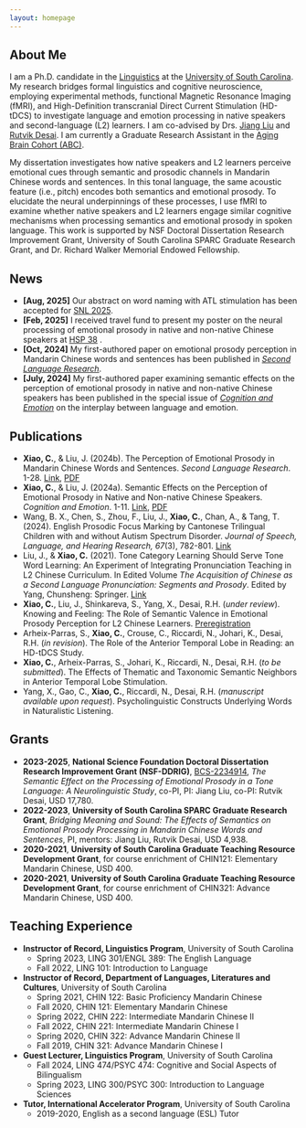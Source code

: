 ```yaml
---
layout: homepage
---
```


## About Me

I am a Ph.D. candidate in the [Linguistics](https://sc.edu/study/colleges_schools/artsandsciences/linguistics/index.php) at the [University of South Carolina](https://sc.edu). My research bridges formal linguistics and cognitive neuroscience, employing experimental methods, functional Magnetic Resonance Imaging (fMRI), and High-Definition transcranial Direct Current Stimulation (HD-tDCS) to investigate language and emotion processing in native speakers and second-language (L2) learners. I am co-advised by Drs. [Jiang Liu](https://sc.edu/study/colleges_schools/artsandsciences/dllc/our_people/liu_jiang.php) and [Rutvik Desai](https://sc.edu/study/colleges_schools/artsandsciences/psychology/our_people/directory/desai_rutvik.php). I am currently a Graduate Research Assistant in the [Aging Brain Cohort (ABC)](https://abc.sc.edu).

My dissertation investigates how native speakers and L2 learners perceive emotional cues through semantic and prosodic channels in Mandarin Chinese words and sentences. In this tonal language, the same acoustic feature (i.e., pitch) encodes both semantics and emotional prosody. To elucidate the neural underpinnings of these processes, I use fMRI to examine whether native speakers and L2 learners engage similar cognitive mechanisms when processing semantics and emotional prosody in spoken language. This work is supported by NSF Doctoral Dissertation Research Improvement Grant, University of South Carolina SPARC Graduate Research Grant, and Dr. Richard Walker Memorial Endowed Fellowship.

## News

- **[Aug, 2025]** Our abstract on word naming with ATL stimulation has been accepted for [SNL 2025](https://2025.neurolang.org).
- **[Feb, 2025]** I received travel fund to present my poster on the neural processing of emotional prosody in native and non-native Chinese speakers at [HSP 38](https://hsp2025.github.io) .
- **[Oct, 2024]** My first-authored paper on emotional prosody perception in Mandarin Chinese words and sentences has been published in [*Second Language Research*](https://doi.org/10.1177/02676583241286748).
- **[July, 2024]** My first-authored paper examining semantic effects on the perception of emotional prosody in native and non-native Chinese speakers has been published in the special issue of [*Cognition and Emotion*](https://doi.org/10.1080/02699931.2024.2371088) on the interplay between language and emotion.


## Publications

- **Xiao, C.**, & Liu, J. (2024b). The Perception of Emotional Prosody in Mandarin Chinese Words and Sentences. *Second Language Research*. 1-28. [Link](https://doi.org/10.1177/02676583241286748), [PDF](./assets/ep_VOR.pdf)
- **Xiao, C.**, & Liu, J. (2024a). Semantic Effects on the Perception of Emotional Prosody in Native and Non-native Chinese Speakers. *Cognition and Emotion*. 1-11. [Link](https://doi.org/10.1080/02699931.2024.2371088), [PDF](./assets/mep_AM_final.pdf)
- Wang, B. X., Chen, S., Zhou, F., Liu, J., **Xiao, C.**, Chan, A., & Tang, T. (2024). English Prosodic Focus Marking by Cantonese Trilingual Children with and without Autism Spectrum Disorder. *Journal of Speech, Language, and Hearing Research, 67*(3), 782-801. [Link](https://doi.org/10.1044/2023_JSLHR-23-00508)
- Liu, J., & **Xiao, C.** (2021). Tone Category Learning Should Serve Tone Word Learning: An Experiment of Integrating Pronunciation Teaching in L2 Chinese Curriculum. In Edited Volume *The Acquisition of Chinese as a Second Language Pronunciation: Segments and Prosody*. Edited by Yang, Chunsheng: Springer. [Link](https://doi.org/10.1007/978-981-15-3809-4_6)
- **Xiao, C.**, Liu, J., Shinkareva, S., Yang, X., Desai, R.H. (*under review*). Knowing and Feeling: The Role of Semantic Valence in Emotional Prosody Perception for L2 Chinese Learners. [Preregistration](https://doi.org/10.17605/OSF.IO/7JTWX)
- Arheix-Parras, S., **Xiao, C.**, Crouse, C., Riccardi, N., Johari, K., Desai, R.H. (*in revision*). The Role of the Anterior Temporal Lobe in Reading: an HD-tDCS Study. 
- **Xiao, C.**, Arheix-Parras, S., Johari, K., Riccardi, N., Desai, R.H. (*to be submitted*). The Effects of Thematic and Taxonomic Semantic Neighbors in Anterior Temporal Lobe Stimulation.
- Yang, X., Gao, C., **Xiao, C.**, Riccardi, N., Desai, R.H. (*manuscript available upon request*). Psycholinguistic Constructs Underlying Words in Naturalistic Listening. 


## Grants

- **2023-2025**, **National Science Foundation Doctoral Dissertation Research Improvement Grant (NSF-DDRIG)**, [BCS-2234914](https://www.nsf.gov/awardsearch/showAward?AWD_ID=2234914&HistoricalAwards=false), *The Semantic Effect on the Processing of Emotional Prosody in a Tone Language: A Neurolinguistic Study*, co-PI,  PI: Jiang Liu, co-PI: Rutvik Desai, USD 17,780.
- **2022-2023**, **University of South Carolina SPARC Graduate Research Grant**, *Bridging Meaning and Sound: The Effects of Semantics on Emotional Prosody Processing in Mandarin Chinese Words and Sentences*, PI, mentors: Jiang Liu, Rutvik Desai, USD 4,938.
- **2020-2021**, **University of South Carolina Graduate Teaching Resource Development Grant**, for course enrichment of CHIN121: Elementary Mandarin Chinese, USD 400.
- **2020-2021**, **University of South Carolina Graduate Teaching Resource Development Grant**, for course enrichment of CHIN321: Advance Mandarin Chinese, USD 400.

  
## Teaching Experience

- **Instructor of Record, Linguistics Program**, University of South Carolina
  - Spring 2023, LING 301/ENGL 389: The English Language
  - Fall 2022, LING 101: Introduction to Language 
- **Instructor of Record, Department of Languages, Literatures and Cultures**, University of South Carolina
  - Spring 2021, CHIN 122: Basic Proficiency Mandarin Chinese
  - Fall 2020, CHIN 121: Elementary Mandarin Chinese
  - Spring 2022, CHIN 222: Intermediate Mandarin Chinese II
  - Fall 2022, CHIN 221: Intermediate Mandarin Chinese I
  - Spring 2020, CHIN 322: Advance Mandarin Chinese II
  - Fall 2019, CHIN 321: Advance Mandarin Chinese I
- **Guest Lecturer, Linguistics Program**, University of South Carolina
  - Fall 2024, LING 474/PSYC 474: Cognitive and Social Aspects of Bilingualism
  - Spring 2023, LING 300/PSYC 300: Introduction to Language Sciences
- **Tutor, International Accelerator Program**, University of South Carolina
  - 2019-2020, English as a second language (ESL) Tutor
